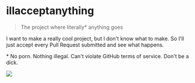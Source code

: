  # illacceptanything
 
 > The project where literally* anything goes
 
 I want to make a really cool project, but I don't know what to make. So I'll just accept
 every Pull Request submitted and see what happens.
 
 \* No porn. Nothing illegal. Can't violate GitHub terms of service. Don't be a dick.
 
 ![](https://i.imgur.com/ehUtz.gif)
